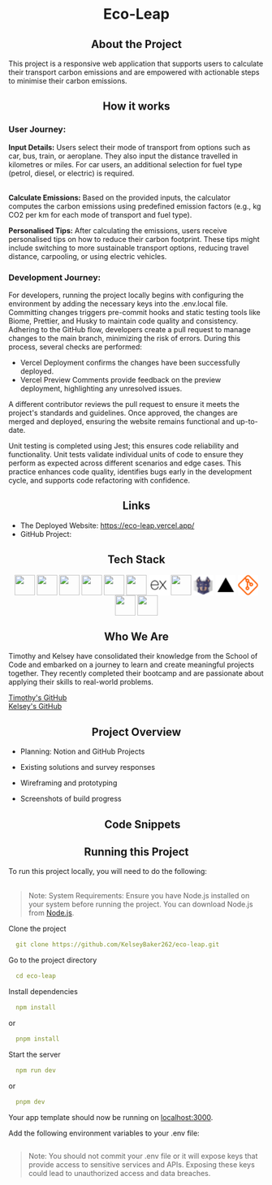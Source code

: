 <h1 align="center">Eco-Leap</h1>

<h2 align="center">About the Project</h2>
<p align="left">This project is a responsive web application that supports users to calculate their transport carbon emissions and are empowered with actionable steps to minimise their carbon emissions.</p>

<h2 align="center">How it works</h2>
<h3>User Journey:</h3> 
<b>Input Details:</b> Users select their mode of transport from options such as car, bus, train, or aeroplane. They also input the distance travelled in kilometres or miles. For car users, an additional selection for fuel type (petrol, diesel, or electric) is required.<br><br>

<b>Calculate Emissions:</b> Based on the provided inputs, the calculator computes the carbon emissions using predefined emission factors (e.g., kg CO2 per km for each mode of transport and fuel type).<br>

<b>Personalised Tips:</b> After calculating the emissions, users receive personalised tips on how to reduce their carbon footprint. These tips might include switching to more sustainable transport options, reducing travel distance, carpooling, or using electric vehicles.<br>

<h3>Development Journey:</h3>
For developers, running the project locally begins with configuring the environment by adding the necessary keys into the .env.local file. Committing changes triggers pre-commit hooks and static testing tools like Biome, Prettier, and Husky to maintain code quality and consistency. Adhering to the GitHub flow, developers create a pull request to manage changes to the main branch, minimizing the risk of errors. During this process, several checks are performed:

- Vercel Deployment confirms the changes have been successfully deployed.
- Vercel Preview Comments provide feedback on the preview deployment, highlighting any unresolved issues.

A different contributor reviews the pull request to ensure it meets the project's standards and guidelines. Once approved, the changes are merged and deployed, ensuring the website remains functional and up-to-date.<br>

Unit testing is completed using Jest; this ensures code reliability and functionality. Unit tests validate individual units of code to ensure they perform as expected across different scenarios and edge cases. This practice enhances code quality, identifies bugs early in the development cycle, and supports code refactoring with confidence.

<h2 align="center">Links</h2>

- The Deployed Website: https://eco-leap.vercel.app/
- GitHub Project:

<h2 align="center">Tech Stack</h2>

<p align="center">
    <img align="center" width="40" height="40" src="https://cdn.jsdelivr.net/gh/devicons/devicon@latest/icons/html5/html5-original.svg" />
  <img align="center" width="40" height="40" src="https://cdn.jsdelivr.net/gh/devicons/devicon@latest/icons/sass/sass-original.svg" />        
  <img align="center" width="40" height="40" src="https://cdn.jsdelivr.net/gh/devicons/devicon@latest/icons/jest/jest-plain.svg" />      
    <img align="center" width="40" height="40" src="https://cdn.jsdelivr.net/gh/devicons/devicon@latest/icons/javascript/javascript-original.svg" />
    <img align="center" width="40" height="40" src="https://cdn.jsdelivr.net/gh/devicons/devicon@latest/icons/react/react-original.svg" />
    <img align="center" width="40" height="40" src="https://cdn.jsdelivr.net/gh/devicons/devicon@latest/icons/nodejs/nodejs-original-wordmark.svg" />
    <img align="center" width="40" height="40" src="https://raw.githubusercontent.com/moose-hub/moose-hub/main/svgs/express.svg" />
    <img align="center" width="40" height="40" src="https://cdn.jsdelivr.net/gh/devicons/devicon@latest/icons/playwright/playwright-original.svg" />
    <img align="center" width="40" height="40" src="https://raw.githubusercontent.com/moose-hub/moose-hub/main/svgs/snyk.svg" />
    <img align="center" width="40" height="40" src="https://raw.githubusercontent.com/moose-hub/moose-hub/main/svgs/vercel.svg" />
    <img align="center" width="40" height="40" src="https://raw.githubusercontent.com/moose-hub/moose-hub/main/svgs/git.svg" />
    <img align="center" width="40" height="40" src="https://cdn.jsdelivr.net/gh/devicons/devicon@latest/icons/figma/figma-original.svg" />
    <img align="center" width="40" height="40" src="https://cdn.jsdelivr.net/gh/devicons/devicon@latest/icons/notion/notion-original.svg" />
   
</p>


<h2 align="center">Who We Are</h2>
<p align="left">Timothy and Kelsey have consolidated their knowledge from the School of Code and embarked on a journey to learn and create meaningful projects together. They recently completed their bootcamp and are passionate about applying their skills to real-world problems.</p>

[Timothy's GitHub](https://github.com/TimothyRedPanda)   
[Kelsey's GitHub](https://github.com/KelseyBaker262)  


<h2 align="center">Project Overview</h2>

- Planning: Notion and GitHub Projects
- Existing solutions and survey responses
- Wireframing and prototyping
- Screenshots of build progress

  <h2 align="center">Code Snippets</h2>



<h2 align="center">Running this Project</h2>
To run this project locally, you will need to do the following: <br><br>

> Note: System Requirements: Ensure you have Node.js installed on your system before running the project. You can download Node.js from [Node.js](https://nodejs.org). 

Clone the project

```yaml
  git clone https://github.com/KelseyBaker262/eco-leap.git
```

Go to the project directory

```yaml
  cd eco-leap
```

Install dependencies

```yaml
  npm install
```
 or
```yaml 
  pnpm install
```

Start the server

```yaml
  npm run dev
```
or
```yaml
  pnpm dev
```

Your app template should now be running on [localhost:3000](http://localhost:3000/).

Add the following environment variables to your .env file:

``` yaml

```
> Note: You should not commit your .env file or it will expose keys that provide access to sensitive services and APIs. Exposing these keys could lead to unauthorized access and data breaches.

